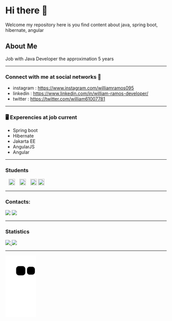 # Hi there 👋
Welcome my repository here is you find content about java, spring boot, hibernate, angular
## About Me
Job with Java Developer the approximation 5 years 
<hr>

### Connect with me at social networks 🤝
- instagram : https://www.instagram.com/williamramos095
- linkedin : https://www.linkedin.com/in/william-ramos-developer/
- twitter : https://twitter.com/william61007781

<hr>

### 🖥 Experencies at job current 
- Spring boot
- Hibernate
- Jakarta EE
- AngularJS
- Angular

<hr>

### Students
<div style="display:inline">
  <img src="https://cdn.jsdelivr.net/gh/devicons/devicon/icons/spring/spring-original.svg" title="SPRING FRAMEWORK" width="20" height="20" style="display:inline; margin-left:10px"/>
  <img src="https://cdn.jsdelivr.net/gh/devicons/devicon/icons/typescript/typescript-original.svg" title="TYPESCRIPT" width="20" height="20" style="display:inline; margin-left:10px" />
  <img src="https://cdn.jsdelivr.net/gh/devicons/devicon/icons/apachekafka/apachekafka-original.svg" title="KAFKA" width="20" height="20" style="display:inline; margin-left:10px" />
  <img src="https://cdn.jsdelivr.net/gh/devicons/devicon/icons/amazonwebservices/amazonwebservices-original.svg" title="AWS" width="20" height="20" style="display:inline" />
 <div>

<hr>

### Contacts:
<div>
<a href="https://instagram.com/williamramos095" target="_blank"><img src="https://img.shields.io/badge/-Instagram-%23E4405F?style=for-the-badge&logo=instagram&logoColor=white" target="_blank"></a>
<a href="https://www.linkedin.com/in/william-ramos-developer" target="_blank"><img src="https://img.shields.io/badge/-LinkedIn-%230077B5?style=for-the-badge&logo=linkedin&logoColor=white" target="_blank"></a>   
</div>
<hr>
   
### Statistics
<div>
<a href="https://github.com/williamcostaramos">
<img height="180em" src="https://github-readme-stats.vercel.app/api/top-langs/?username=williamcostaramos&layout=compact&langs_count=7&theme=material-palenight"/>
<img height="180em" src="https://github-readme-stats.vercel.app/api?username=williamcostaramos&show_icons=true&theme=material-palenight&include_all_commits=true&count_private=true"/>
</div>
  
 <hr>
  

![snake gif](https://github.com/williamcostaramos/williamcostaramos/blob/output/github-contribution-grid-snake.svg)


